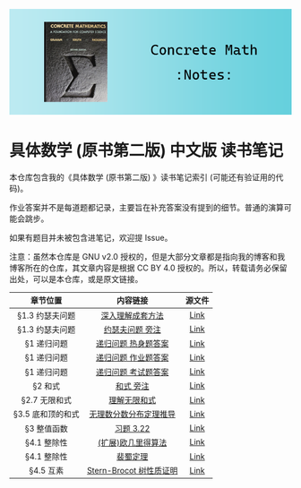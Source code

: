 ![](./assets/concrete-math.png)

# 具体数学 (原书第二版) 中文版 读书笔记

本仓库包含我的《具体数学 (原书第二版) 》读书笔记索引 (可能还有验证用的代码)。

作业答案并不是每道题都记录，主要旨在补充答案没有提到的细节。普通的演算可能会跳步。

如果有题目并未被包含进笔记，欢迎提 Issue。

注意：虽然本仓库是 GNU v2.0 授权的，但是大部分文章都是指向我的博客和我博客所在的仓库，其文章内容是根据 CC BY 4.0 授权的。所以，转载请务必保留出处，可以是本仓库，或是原文链接。

| 章节位置 | 内容链接 | 源文件 |
| :------: | :------: | :---: |
| §1.3 约瑟夫问题 | [深入理解成套方法](https://gyrojeff.top/index.php/archives/repertoire-method/) | [Link](https://github.com/JeffersonQin/gyrojeff.top/blob/master/posts/2022/3/深入理解成套方法.md) |
| §1.3 约瑟夫问题 | [约瑟夫问题 旁注](https://gyrojeff.top/index.php/archives/concrete-math-josephus-problem-note/) | [Link](https://github.com/JeffersonQin/gyrojeff.top/blob/master/posts/2022/3/具体数学-约瑟夫问题-旁注.md) |
| §1 递归问题 | [递归问题 热身题答案](https://gyrojeff.top/index.php/archives/concrete-math-recurrent-problems-homework-warmup/) | [Link](https://github.com/JeffersonQin/gyrojeff.top/blob/master/posts/2022/3/具体数学-递归问题-热身题答案.md) |
| §1 递归问题 | [递归问题 作业题答案](https://gyrojeff.top/index.php/archives/concrete-math-recurrent-problems-homework/) | [Link](https://github.com/JeffersonQin/gyrojeff.top/blob/master/posts/2022/3/具体数学-递归问题-作业题答案.md) |
| §1 递归问题 | [递归问题 考试题答案](https://gyrojeff.top/index.php/archives/concrete-math-recurrent-problems-exam/) | [Link](https://github.com/JeffersonQin/gyrojeff.top/blob/master/posts/2022/3/具体数学-递归问题-考试题答案.md) |
| §2 和式 | [和式 旁注](https://gyrojeff.top/index.php/archives/concrete-math-sum-notes/) | [Link](https://github.com/JeffersonQin/gyrojeff.top/blob/master/posts/2022/3/具体数学-和式-旁注.md) |
| §2.7 无限和式 | [理解无限和式](https://gyrojeff.top/index.php/archives/understand-infinite-sum/) | [Link](https://github.com/JeffersonQin/gyrojeff.top/blob/master/posts/2022/3/理解无限和式.md) |
| §3.5 底和顶的和式 | [无理数分数分布定理推导](https://gyrojeff.top/index.php/archives/无理数倍数分数部分分布均匀阐释的推理/) | [Link](https://github.com/JeffersonQin/gyrojeff.top/blob/master/posts/2022/3/无理数倍数分数部分分布均匀阐释的推理.md) |
| §3 整值函数 | [习题 3.22](https://gyrojeff.top/index.php/archives/a-difficult-exercise-of-ceil-and-floor-sum/) | [Link](https://github.com/JeffersonQin/gyrojeff.top/blob/master/posts/2022/3/底和顶和式一道难蚌的习题.md) |
| §4.1 整除性 | [(扩展)欧几里得算法](https://gyrojeff.top/index.php/archives/euclidean-algorithm/) | [Link](https://github.com/JeffersonQin/gyrojeff.top/blob/master/posts/2022/3/欧几里得算法.md) |
| §4.1 整除性 | [裴蜀定理](https://gyrojeff.top/index.php/archives/裴蜀定理/) | [Link](https://github.com/JeffersonQin/gyrojeff.top/blob/master/posts/2022/3/裴蜀定理.md) |
| §4.5 互素 | [Stern-Brocot 树性质证明](https://gyrojeff.top/index.php/archives/stern-brocot-tree-properties/) | [Link](https://github.com/JeffersonQin/gyrojeff.top/blob/master/posts/2022/3/Stern-Brocot-Tree-性质的证明.md) |
